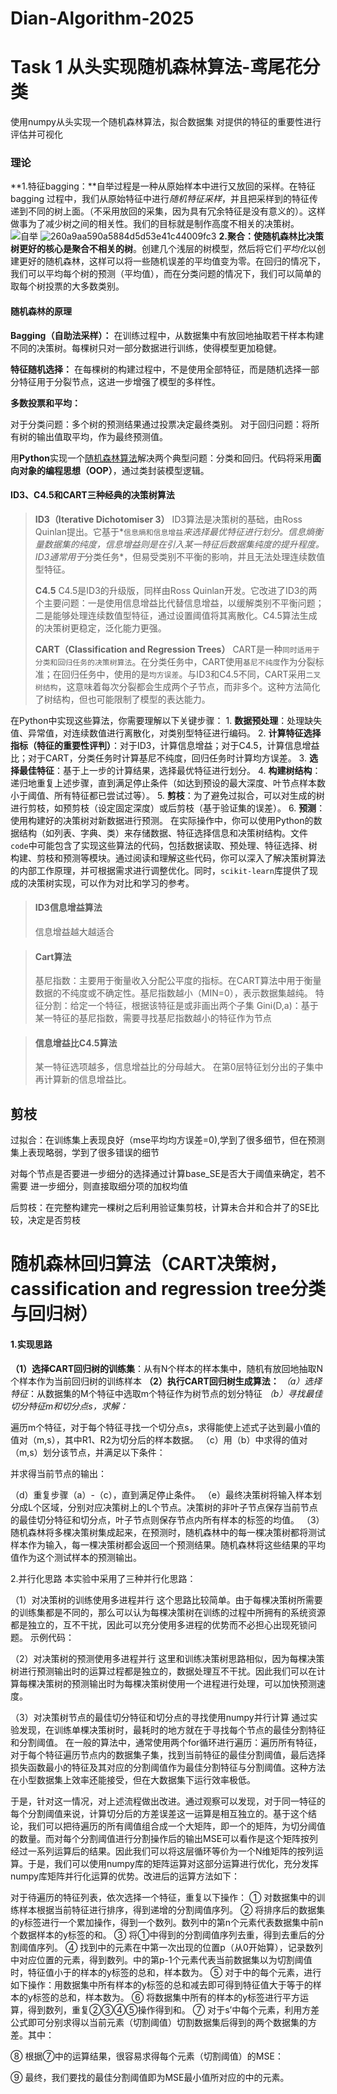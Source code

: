 Dian-Algorithm-2025
===
Task 1 从头实现随机森林算法-鸢尾花分类
=
使用numpy从头实现一个随机森林算法，拟合数据集 对提供的特征的重要性进⾏评估并可视化

### 理论

**1.特征bagging：**自举过程是一种从原始样本中进行又放回的采样。在特征 bagging 过程中，我们从原始特征中进行*随机特征采样*，并且把采样到的特征传递到不同的树上面。（不采用放回的采集，因为具有冗余特征是没有意义的）。这样做事为了减少树之间的相关性。我们的目标就是制作高度不相关的决策树。![自举](C:\Users\DELL\Desktop\260a9aa590a5884d5d53e41c44009fc3.png)
![260a9aa590a5884d5d53e41c44009fc3](https://github.com/user-attachments/assets/730509af-13d0-4188-b9eb-d3886a3bb44a)
**2.聚合：**使随机森林比决策树更好的核心是**聚合不相关的树**。创建几个浅层的树模型，然后将它们*平均化*以创建更好的随机森林，这样可以将一些随机误差的平均值变为零。在回归的情况下，我们可以平均每个树的预测（平均值），而在分类问题的情况下，我们可以简单的取每个树投票的大多数类别。

#### 随机森林的原理

**Bagging（自助法采样）：**
在训练过程中，从数据集中有放回地抽取若干样本构建不同的决策树。每棵树只对一部分数据进行训练，使得模型更加稳健。

**特征随机选择：**
在每棵树的构建过程中，不是使用全部特征，而是随机选择一部分特征用于分裂节点，这进一步增强了模型的多样性。

**多数投票和平均：**

对于分类问题：多个树的预测结果通过投票决定最终类别。
对于回归问题：将所有树的输出值取平均，作为最终预测值。

用**Python**实现一个[随机森林算法](https://so.csdn.net/so/search?q=随机森林算法&spm=1001.2101.3001.7020)解决两个典型问题：分类和回归。代码将采用**面向对象的编程思想（OOP）**，通过类封装模型逻辑。
#### ID3、C4.5和CART三种经典的决策树算法

> **ID3（Iterative Dichotomiser 3）** ID3算法是决策树的基础，由Ross Quinlan提出。它基于*`信息熵和信息增益`*来选择最优特征进行划分。信息熵衡量数据集的纯度，信息增益则是在引入某一特征后数据集纯度的提升程度。ID3通常用于*分类任务*，但易受类别不平衡的影响，并且无法处理连续数值型特征。
>
> **C4.5** C4.5是ID3的升级版，同样由Ross Quinlan开发。它改进了ID3的两个主要问题：一是使用信息增益比代替信息增益，以缓解类别不平衡问题；二是能够处理连续数值型特征，通过设置阈值将其离散化。C4.5算法生成的决策树更稳定，泛化能力更强。 
>
> **CART（Classification and Regression Trees）** CART是一种`同时适用于分类和回归任务的决策树算法`。在分类任务中，CART使用`基尼不纯度`作为分裂标准；在回归任务中，使用的是`均方误差`。与ID3和C4.5不同，CART采用`二叉树结构`，这意味着每次分裂都会生成两个子节点，而非多个。这种方法简化了树结构，但也可能限制了模型的表达能力。



 在Python中实现这些算法，你需要理解以下关键步骤： 1. **数据预处理**：处理缺失值、异常值，对连续数值进行离散化，对类别型特征进行编码。 2. **计算特征选择指标（特征的重要性评判）**：对于ID3，计算信息增益；对于C4.5，计算信息增益比；对于CART，分类任务时计算基尼不纯度，回归任务时计算均方误差。 3. **选择最佳特征**：基于上一步的计算结果，选择最优特征进行划分。 4. **构建树结构**：递归地重复上述步骤，直到满足停止条件（如达到预设的最大深度、叶节点样本数小于阈值、所有特征都已尝试过等）。 5. **剪枝**：为了避免过拟合，可以对生成的树进行剪枝，如预剪枝（设定固定深度）或后剪枝（基于验证集的误差）。 6. **预测**：使用构建好的决策树对新数据进行预测。 在实际操作中，你可以使用Python的数据结构（如列表、字典、类）来存储数据、特征选择信息和决策树结构。文件`code`中可能包含了实现这些算法的代码，包括数据读取、预处理、特征选择、树构建、剪枝和预测等模块。通过阅读和理解这些代码，你可以深入了解决策树算法的内部工作原理，并可根据需求进行调整优化。同时，`scikit-learn`库提供了现成的决策树实现，可以作为对比和学习的参考。

> #### ID3信息增益算法
>
> 信息增益越大越适合


> #### **Cart算法**
>
> 基尼指数：主要用于衡量收入分配公平度的指标。在CART算法中用于衡量数据的不纯度或不确定性。基尼指数越小（MIN=0），表示数据集越纯。
> 特征分割：给定一个特征，根据该特征是或非画出两个子集
> Gini(D,a)：基于某一特征的基尼指数，需要寻找基尼指数越小的特征作为节点




> #### 信息增益比C4.5算法
> 某一特征选项越多，信息增益比的分母越大。
> 在第0层特征划分出的子集中再计算新的信息增益比。

## 剪枝

过拟合：在训练集上表现良好（mse平均均方误差=0),学到了很多细节，但在预测集上表现略弱，学到了很多错误的细节


对每个节点是否要进一步细分的选择通过计算base_SE是否大于阈值来确定，若不需要 进一步细分，则直接取细分项的加权均值


后剪枝：在完整构建完一棵树之后利用验证集剪枝，计算未合并和合并了的SE比较，决定是否剪枝

# 随机森林回归算法（CART决策树，cassification and regression tree分类与回归树）

#### 1.实现思路

**（1）选择CART回归树的训练集**：从有N个样本的样本集中，随机有放回地抽取N个样本作为当前回归树的训练样本
**（2）执行CART回归树生成算法：**
*（a）选择特征*：从数据集的M个特征中选取m个特征作为树节点的划分特征
*（b）寻找最佳切分特征m和切分点s，求解：*

遍历m个特征，对于每个特征寻找一个切分点s，求得能使上述式子达到最小值的值对（m,s），其中R1、R2为切分后的样本数据。
（c）用（b）中求得的值对（m,s）划分该节点，并满足以下条件：

并求得当前节点的输出：

（d）重复步骤（a）-（c），直到满足停止条件。
（e）最终决策树将输入样本划分成L个区域，分别对应决策树上的L个节点。决策树的非叶子节点保存当前节点的最佳切分特征和切分点，叶子节点则保存节点内所有样本的标签的均值。
（3）随机森林将多棵决策树集成起来，在预测时，随机森林中的每一棵决策树都将测试样本作为输入，每一棵决策树都会返回一个预测结果。随机森林将这些结果的平均值作为这个测试样本的预测输出。

2.并行化思路
本实验中采用了三种并行化思路：

（1）对决策树的训练使用多进程并行
这个思路比较简单。由于每棵决策树所需要的训练集都是不同的，那么可以认为每棵决策树在训练的过程中所拥有的系统资源都是独立的，互不干扰，因此可以充分使用多进程的优势而不必担心出现死锁问题。
示例代码：

（2）对决策树的预测使用多进程并行
这里和训练决策树思路相似，因为每棵决策树进行预测输出时的运算过程都是独立的，数据处理互不干扰。因此我们可以在计算每棵决策树的预测输出时为每棵决策树使用一个进程进行处理，可以加快预测速度。

（3）对决策树节点的最佳切分特征和切分点的寻找使用numpy并行计算
通过实验发现，在训练单棵决策树时，最耗时的地方就在于寻找每个节点的最佳分割特征和分割阈值。
在一般的算法中，通常使用两个for循环进行遍历：遍历所有特征，对于每个特征遍历节点内的数据集子集，找到当前特征的最佳分割阈值，最后选择损失函数最小的特征及其对应的分割阈值作为最佳分割特征与分割阈值。这种方法在小型数据集上效率还能接受，但在大数据集下运行效率极低。

于是，针对这一情况，对上述流程做出改进。通过观察可以发现，对于同一特征的每个分割阈值来说，计算切分后的方差误差这一运算是相互独立的。基于这个结论，我们可以把待遍历的所有阈值组合成一个大矩阵，即一个的矩阵，为切分阈值的数量。而对每个分割阈值进行分割操作后的输出MSE可以看作是这个矩阵按列经过一系列运算后的结果。因此我们可以将这层循环等价为一个N维矩阵的按列运算。于是，我们可以使用numpy库的矩阵运算对这部分运算进行优化，充分发挥numpy库矩阵并行化运算的优势。改进后的运算方法如下：

对于待遍历的特征列表，依次选择一个特征，重复以下操作：
① 对数据集中的训练样本根据当前特征进行排序，得到递增的分割阈值序列。
② 将排序后的数据集的y标签进行一个累加操作，得到一个数列。数列中的第n个元素代表数据集中前n个数据样本的y标签的和。
③ 将①中得到的分割阈值序列去重，得到去重后的分割阈值序列。
④ 找到中的元素在中第一次出现的位置p（从0开始算），记录数列中对应位置的元素，得到数列。中的第p-1个元素代表当前数据集以为切割阈值时，特征值小于的样本的y标签的总和，样本数为。
⑤ 对于中的每个元素，进行如下操作：用数据集中所有样本的y标签的总和减去即可得到特征值大于等于的样本的y标签的总和，样本数为。
⑥ 将数据集中所有的样本的y标签进行平方运算，得到数列，重复②③④⑤操作得到和。
⑦ 对于s’中每个元素，利用方差公式即可分别求得以当前元素（切割阈值）切割数据集后得到的两个数据集的方差。其中：

⑧ 根据⑦中的运算结果，很容易求得每个元素（切割阈值）的MSE：

⑨ 最终，我们要找的最佳分割阈值即为MSE最小值所对应的中的元素。


